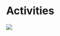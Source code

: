 # Activities

[![](https://jitpack.io/v/xujichang/Activities.svg)](https://jitpack.io/#xujichang/Activities)
